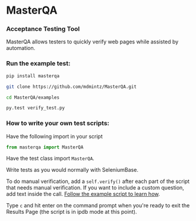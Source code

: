 # MasterQA

### Acceptance Testing Tool
MasterQA allows testers to quickly verify web pages while assisted by automation.

### Run the example test:
```bash
pip install masterqa

git clone https://github.com/mdmintz/MasterQA.git

cd MasterQA/examples

py.test verify_test.py
```

### How to write your own test scripts:

Have the following import in your script
```python
from masterqa import MasterQA
```

Have the test class import ``MasterQA``.

Write tests as you would normally with SeleniumBase.

To do manual verification, add a ``self.verify()`` after each part of the script that needs manual verification. If you want to include a custom question, add text inside the call. [Follow the example script to learn how](https://github.com/mdmintz/MasterQA/blob/master/examples/verify_test.py).

Type ``c`` and hit enter on the command prompt when you're ready to exit the Results Page (the script is in ipdb mode at this point).
